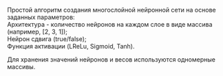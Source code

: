 Простой алгоритм создания многослойной нейронной сети на основе заданных параметров:<br>Архитектура - количество нейронов на каждом слое в виде массива (например, [2, 3, 1]);<br>Нейрон сдвига (true/false);<br>Функция активации (LReLu, Sigmoid, Tanh).
<p>Для хранения значений нейронов и весов используются одномерные массивы.</p>
